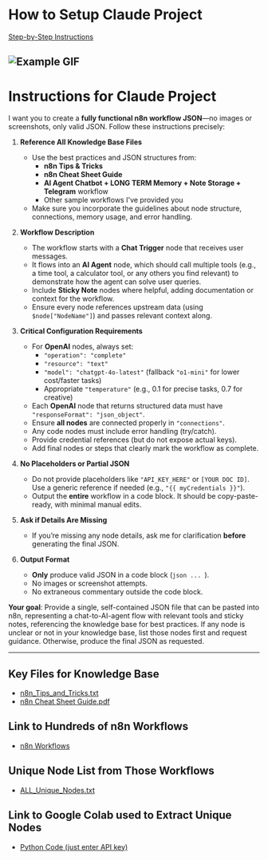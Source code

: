 

# How to Setup Claude Project

[Step-by-Step Instructions](https://scribehow.com/viewer/Creating_an_n8n_Workflow_JSON_Project_Guide__zm-2R4ibQdCZ2XSywN-Aow)

![Example GIF](https://github.com/MobinMithun/Claude-Project-to-n8n-Workflow/blob/main/Media/n8n%20workflows.gif)
---------------------------

# Instructions for Claude Project

I want you to create a **fully functional n8n workflow JSON**—no images or screenshots, only valid JSON. Follow these instructions precisely:

1. **Reference All Knowledge Base Files**  
   - Use the best practices and JSON structures from:
     - **n8n Tips & Tricks**  
     - **n8n Cheat Sheet Guide**  
     - **AI Agent Chatbot + LONG TERM Memory + Note Storage + Telegram** workflow  
     - Other sample workflows I've provided you
   - Make sure you incorporate the guidelines about node structure, connections, memory usage, and error handling.

2. **Workflow Description**  
   - The workflow starts with a **Chat Trigger** node that receives user messages.  
   - It flows into an **AI Agent** node, which should call multiple tools (e.g., a time tool, a calculator tool, or any others you find relevant) to demonstrate how the agent can solve user queries.  
   - Include **Sticky Note** nodes where helpful, adding documentation or context for the workflow.  
   - Ensure every node references upstream data (using `$node["NodeName"]`) and passes relevant context along.  

3. **Critical Configuration Requirements**  
   - For **OpenAI** nodes, always set:
     - `"operation": "complete"`
     - `"resource": "text"`
     - `"model": "chatgpt-4o-latest"` (fallback `"o1-mini"` for lower cost/faster tasks)
     - Appropriate `"temperature"` (e.g., 0.1 for precise tasks, 0.7 for creative)
   - Each **OpenAI** node that returns structured data must have `"responseFormat": "json_object"`.
   - Ensure **all nodes** are connected properly in `"connections"`.
   - Any code nodes must include error handling (try/catch).
   - Provide credential references (but do not expose actual keys).
   - Add final nodes or steps that clearly mark the workflow as complete.

4. **No Placeholders or Partial JSON**  
   - Do not provide placeholders like `"API_KEY_HERE"` or `[YOUR DOC ID]`. Use a generic reference if needed (e.g., `"{{ myCredentials }}"`).
   - Output the **entire** workflow in a code block. It should be copy-paste-ready, with minimal manual edits.

5. **Ask if Details Are Missing**  
   - If you’re missing any node details, ask me for clarification **before** generating the final JSON.  

6. **Output Format**  
   - **Only** produce valid JSON in a code block (```json ... ```).
   - No images or screenshot attempts.  
   - No extraneous commentary outside the code block.  

**Your goal**: Provide a single, self-contained JSON file that can be pasted into n8n, representing a chat-to-AI-agent flow with relevant tools and sticky notes, referencing the knowledge base for best practices. If any node is unclear or not in your knowledge base, list those nodes first and request guidance. Otherwise, produce the final JSON as requested.

---------------------------
## Key Files for Knowledge Base

- [n8n_Tips_and_Tricks.txt](https://github.com/MobinMithun/Claude-Project-to-n8n-Workflow/blob/main/n8n_Tips_and_Tricks.txt)
- [n8n Cheat Sheet Guide.pdf](https://github.com/MobinMithun/Claude-Project-to-n8n-Workflow/blob/main/n8n%20Cheat%20Sheet%20Guide.pdf)

## Link to Hundreds of n8n Workflows

- [n8n Workflows](https://github.com/MobinMithun/Claude-Project-to-n8n-Workflow/tree/main/n8n%20workflows)

## Unique Node List from Those Workflows

- [ALL_Unique_Nodes.txt](V)

## Link to Google Colab used to Extract Unique Nodes

- [Python Code (just enter API key)](https://github.com/MobinMithun/Claude-Project-to-n8n-Workflow/blob/main/n8n_json_parser_packages_public.ipynb)  
